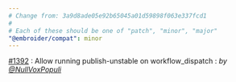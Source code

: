 ```yaml
---
# Change from: 3a9d8ade05e92b65045a01d59898f063e337fcd1
#
# Each of these should be one of "patch", "minor", "major"
"@embroider/compat": minor
---
```


[#1392](https://github.com/embroider-build/embroider/pull/1392) : Allow running publish-unstable on workflow_dispatch : _by [@NullVoxPopuli](https://github.com/NullVoxPopuli)_
